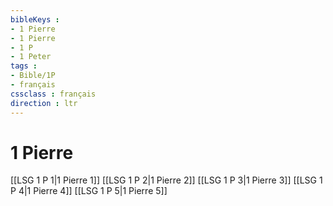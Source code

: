```yaml
---
bibleKeys : 
- 1 Pierre
- 1 Pierre
- 1 P
- 1 Peter
tags : 
- Bible/1P
- français
cssclass : français
direction : ltr
---
```


# 1 Pierre

[[LSG 1 P 1|1 Pierre 1]]
[[LSG 1 P 2|1 Pierre 2]]
[[LSG 1 P 3|1 Pierre 3]]
[[LSG 1 P 4|1 Pierre 4]]
[[LSG 1 P 5|1 Pierre 5]]
